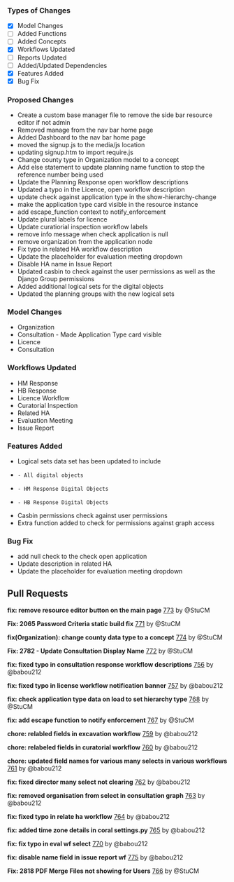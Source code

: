 ### Types of Changes
- [x] Model Changes
- [ ] Added Functions
- [ ] Added Concepts
- [x] Workflows Updated
- [ ] Reports Updated
- [ ] Added/Updated Dependencies
- [x] Features Added
- [x] Bug Fix

### Proposed Changes
- Create a custom base manager file to remove the side bar resource editor if not admin
- Removed manage from the nav bar home page
- Added Dashboard to the nav bar home page
- moved the signup.js to the media/js location
- updating signup.htm to import require.js
- Change county type in Organization model to a concept
- Add else statement to update planning name function to stop the reference number being used
- Update the Planning Response open workflow descriptions
- Updated a typo in the Licence, open workflow description
- update check against application type in the show-hierarchy-change
- make the application type card visible in the resource instance
- add escape_function context to notify_enforcement
- Update plural labels for licence
- Update curatiorial inspection workflow labels
- remove info message when check application is null
- remove organization from the application node
- Fix typo in related HA workflow description
- Update the placeholder for evaluation meeting dropdown
- Disable HA name in Issue Report
- Updated casbin to check against the user permissions as well as the Django Group permissions
- Added additional logical sets for the digital objects
- Updated the planning groups with the new logical sets 

### Model Changes
- Organization
- Consultation - Made Application Type card visible
- Licence
- Consultation

### Workflows Updated
- HM Response
- HB Response
- Licence Workflow
- Curatorial Inspection
- Related HA
- Evaluation Meeting
- Issue Report

### Features Added
- Logical sets data set has been updated to include
-     - All digital objects
-     - HM Response Digital Objects
-     - HB Response Digital Objects 
- Casbin permissions check against user permissions
- Extra function added to check for permissions against graph access 

### Bug Fix
- add null check to the check open application
- Update description in related HA
- Update the placeholder for evaluation meeting dropdown

## Pull Requests

**fix: remove resource editor button on the main page**
[773](https://github.com/flaxandteal/coral-arches/pull/773) by @StuCM

**Fix: 2065 Password Criteria static build fix**
[771](https://github.com/flaxandteal/coral-arches/pull/771) by @StuCM

**fix(Organization): change county data type to a concept**
[774](https://github.com/flaxandteal/coral-arches/pull/774) by @StuCM

**Fix: 2782 - Update Consultation Display Name**
[772](https://github.com/flaxandteal/coral-arches/pull/772) by @StuCM

**fix: fixed typo in consultation response workflow descriptions**
[756](https://github.com/flaxandteal/coral-arches/pull/756) by @babou212

**fix: fixed typo in license workflow notification banner**
[757](https://github.com/flaxandteal/coral-arches/pull/757) by @babou212

**fix: check application type data on load to set hierarchy type**
[768](https://github.com/flaxandteal/coral-arches/pull/768) by @StuCM

**fix: add escape function to notify enforcement**
[767](https://github.com/flaxandteal/coral-arches/pull/767) by @StuCM

**chore: relabled fields in excavation workflow**
[759](https://github.com/flaxandteal/coral-arches/pull/759) by @babou212

**chore: relabeled fields in curatorial workflow**
[760](https://github.com/flaxandteal/coral-arches/pull/760) by @babou212

**chore: updated field names for various many selects in various workflows**
[761](https://github.com/flaxandteal/coral-arches/pull/761) by @babou212

**fix: fixed director many select not clearing**
[762](https://github.com/flaxandteal/coral-arches/pull/762) by @babou212

**fix: removed organisation from select in consultation graph**
[763](https://github.com/flaxandteal/coral-arches/pull/763) by @babou212

**fix: fixed typo in relate ha workflow**
[764](https://github.com/flaxandteal/coral-arches/pull/764) by @babou212

**fix: added time zone details in coral settings.py**
[765](https://github.com/flaxandteal/coral-arches/pull/765) by @babou212

**fix: fix typo in eval wf select**
[770](https://github.com/flaxandteal/coral-arches/pull/770) by @babou212

**fix: disable name field in issue report wf**
[775](https://github.com/flaxandteal/coral-arches/pull/775) by @babou212

**Fix: 2818 PDF Merge Files not showing for Users**
[766](https://github.com/flaxandteal/coral-arches/pull/766) by @StuCM

